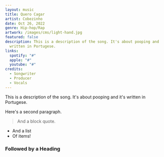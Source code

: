 ```yaml
---
layout: music
title: Quero Cagar
artist: Cobezinho
date: Oct 26, 2022
genre: Hip-hop/Rap
artwork: /images/cms/light-hand.jpg
featured: false
description: T﻿his is a description of the song. It's about pooping and it's
  written in Portugese.
links:
  spotify: "#"
  apple: "#"
  youtube: "#"
credits:
  - Songwriter
  - Producer
  - Vocals
---
```

T﻿his is a description of the song. It's about pooping and it's written in Portugese.

Here's a second paragraph.

> A﻿nd a block quote.

* A﻿nd a list
* O﻿f items!

### F﻿ollowed by a Heading